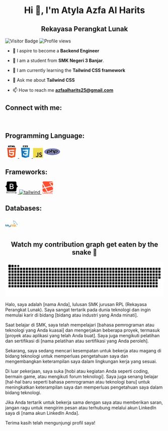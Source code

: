 <!-- ## 👋 Hey everyone 👋 -->
<h1 align="center">Hi 👋, I'm Atyla Azfa Al Harits</h1>
<h2 align="center">Rekayasa Perangkat Lunak</h2>

  ![Visitor Badge](https://visitor-badge.feriirawann.repl.co?username=alharyts&repo=alharyts)
  ![Profile views](https://visitor-badge.glitch.me/badge?page_id=alharyts.alharyts)

- 🔭 I aspire to become a **Backend Engineer**

- 🏫 I am a student from **SMK Negeri 3 Banjar**.

- 🌱 I am currently learning the **Tailwind CSS framework**

- 💬 Ask me about **Tailwind CSS**

- 📫 How to reach me **azfaalharits25@gmail.com**

<h2 align="left">Connect with me:</h2>
<p align="left">
<a href="http://twitter.com/alharits25" target="blank"><img align="center" src="https://github.com/mishmanners/MishManners/blob/master/socials/twitter%20(2).png" title = "Twitter" alt="" height="35" /></a>
<a href="http://linkedin.com/in/alharits25" target="blank"><img align="center" src="https://github.com/mishmanners/MishManners/blob/master/socials/transparent-Linkedin-logo-icon.png" alt="" height="35" /></a>
<a href="http://instagram.com/alharits25" target="blank"><img align="center" src="https://github.com/mishmanners/MishManners/blob/master/socials/instagram.png" alt="" height="35" /></a>
</p>

<h2 align="left">Programming Language:</h2>
<p align="left">
<a href="https://www.w3schools.com/css/" target="_blank" rel="noreferrer"> <img src="https://raw.githubusercontent.com/devicons/devicon/master/icons/html5/html5-original-wordmark.svg" alt="html5" width="40" height="40"/> </a>
<a href="https://www.w3schools.com/css/" target="_blank" rel="noreferrer"> <img src="https://raw.githubusercontent.com/devicons/devicon/master/icons/css3/css3-original-wordmark.svg" alt="css3" width="40" height="40"/> </a>
<a href="https://developer.mozilla.org/en-US/docs/Web/JavaScript" target="_blank" rel="noreferrer"> 
<img src="https://raw.githubusercontent.com/devicons/devicon/master/icons/javascript/javascript-original.svg" alt="javascript" width="32" height="32"/></a>
<a href="https://php.net" target="_blank" rel="noreferrer"> 
<img src="https://raw.githubusercontent.com/devicons/devicon/master/icons/php/php-original.svg" alt="php" width="50" height="40"/></a>
</p>

<h2 align="left">Frameworks:</h2>
<p align="left">
<a href="https://getbootstrap.com" target="_blank" rel="noreferrer"> 
<img src="https://raw.githubusercontent.com/devicons/devicon/master/icons/bootstrap/bootstrap-plain-wordmark.svg" alt="bootstrap" width="40" height="40"/> </a>
<a href="https://tailwindcss.com/" target="_blank" rel="noreferrer"> <img src="https://www.vectorlogo.zone/logos/tailwindcss/tailwindcss-icon.svg" alt="tailwind" width="40" height="40"/> </a>
<a href="https://laravel.com/" target="_blank" rel="noreferrer"> <img src="https://raw.githubusercontent.com/devicons/devicon/master/icons/laravel/laravel-plain-wordmark.svg" alt="laravel" width="40" height="40"/> </a>
</p>

<h2 align="left">Databases:</h2>
<p align="left">
<a href="https://www.mysql.com/" target="_blank" rel="noreferrer"> <img src="https://raw.githubusercontent.com/devicons/devicon/master/icons/mysql/mysql-original-wordmark.svg" alt="mysql" width="40" height="40"/> </a>
</p>


<h2 align="center">Watch my contribution graph get eaten by the snake 🐍</h2>

![mishmanners snake gif](https://github.com/mishmanners/MishManners/blob/output/github-contribution-grid-snake.svg)


Halo, saya adalah [nama Anda], lulusan SMK jurusan RPL (Rekayasa Perangkat Lunak). Saya sangat tertarik pada dunia teknologi dan ingin memulai karir di bidang [bidang atau industri yang Anda minati].

Saat belajar di SMK, saya telah mempelajari [bahasa pemrograman atau teknologi yang Anda kuasai] dan mengerjakan beberapa proyek, termasuk [proyek atau aplikasi yang telah Anda buat]. Saya juga mengikuti pelatihan dan sertifikasi di [nama pelatihan atau sertifikasi yang Anda peroleh].

Sekarang, saya sedang mencari kesempatan untuk bekerja atau magang di bidang teknologi untuk memperluas pengetahuan saya dan mengembangkan keterampilan saya dalam lingkungan kerja yang sesuai.

Di luar pekerjaan, saya suka [hobi atau kegiatan Anda seperti coding, bermain game, atau mengikuti forum teknologi]. Saya juga senang belajar [hal-hal baru seperti bahasa pemrograman atau teknologi baru] untuk meningkatkan keterampilan saya dan memperluas pengetahuan saya dalam bidang teknologi.

Jika Anda tertarik untuk bekerja sama dengan saya atau memberikan saran, jangan ragu untuk mengirim pesan atau terhubung melalui akun LinkedIn saya di [nama akun LinkedIn Anda].

Terima kasih telah mengunjungi profil saya!
